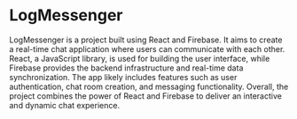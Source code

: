 # LogMessenger
LogMessenger is a project built using React and Firebase. It aims to create a real-time chat application where users can communicate with each other. React, a JavaScript library, is used for building the user interface, while Firebase provides the backend infrastructure and real-time data synchronization. The app likely includes features such as user authentication, chat room creation, and messaging functionality. Overall, the project combines the power of React and Firebase to deliver an interactive and dynamic chat experience.
